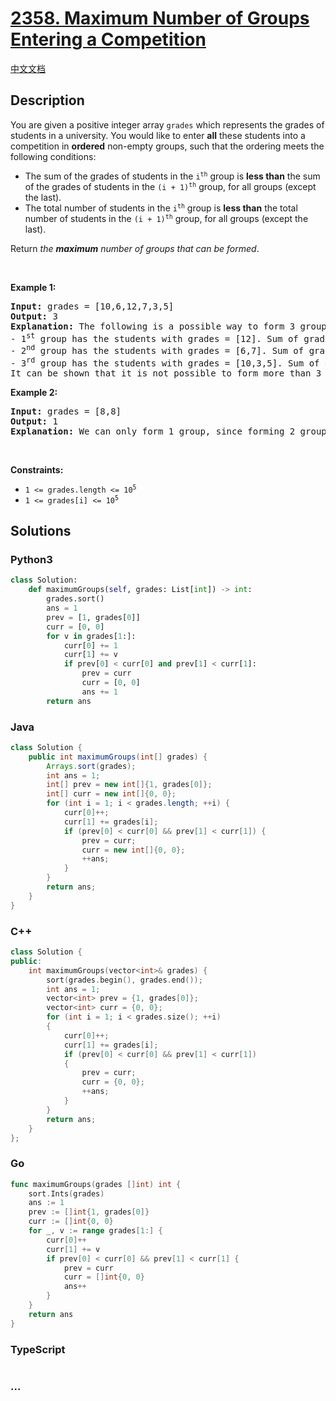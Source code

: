 # [2358. Maximum Number of Groups Entering a Competition](https://leetcode.com/problems/maximum-number-of-groups-entering-a-competition)

[中文文档](/solution/2300-2399/2358.Maximum%20Number%20of%20Groups%20Entering%20a%20Competition/README.md)

## Description

<p>You are given a positive integer array <code>grades</code> which represents the grades of students in a university. You would like to enter <strong>all</strong> these students into a competition in <strong>ordered</strong> non-empty groups, such that the ordering meets the following conditions:</p>

<ul>
	<li>The sum of the grades of students in the <code>i<sup>th</sup></code> group is <strong>less than</strong> the sum of the grades of students in the <code>(i + 1)<sup>th</sup></code> group, for all groups (except the last).</li>
	<li>The total number of students in the <code>i<sup>th</sup></code> group is <strong>less than</strong> the total number of students in the <code>(i + 1)<sup>th</sup></code> group, for all groups (except the last).</li>
</ul>

<p>Return <em>the <strong>maximum</strong> number of groups that can be formed</em>.</p>

<p>&nbsp;</p>
<p><strong>Example 1:</strong></p>

<pre>
<strong>Input:</strong> grades = [10,6,12,7,3,5]
<strong>Output:</strong> 3
<strong>Explanation:</strong> The following is a possible way to form 3 groups of students:
- 1<sup>st</sup> group has the students with grades = [12]. Sum of grades: 12. Student count: 1
- 2<sup>nd</sup> group has the students with grades = [6,7]. Sum of grades: 6 + 7 = 13. Student count: 2
- 3<sup>rd</sup> group has the students with grades = [10,3,5]. Sum of grades: 10 + 3 + 5 = 18. Student count: 3
It can be shown that it is not possible to form more than 3 groups.
</pre>

<p><strong>Example 2:</strong></p>

<pre>
<strong>Input:</strong> grades = [8,8]
<strong>Output:</strong> 1
<strong>Explanation:</strong> We can only form 1 group, since forming 2 groups would lead to an equal number of students in both groups.
</pre>

<p>&nbsp;</p>
<p><strong>Constraints:</strong></p>

<ul>
	<li><code>1 &lt;= grades.length &lt;= 10<sup>5</sup></code></li>
	<li><code>1 &lt;= grades[i] &lt;= 10<sup>5</sup></code></li>
</ul>


## Solutions

<!-- tabs:start -->

### **Python3**

```python
class Solution:
    def maximumGroups(self, grades: List[int]) -> int:
        grades.sort()
        ans = 1
        prev = [1, grades[0]]
        curr = [0, 0]
        for v in grades[1:]:
            curr[0] += 1
            curr[1] += v
            if prev[0] < curr[0] and prev[1] < curr[1]:
                prev = curr
                curr = [0, 0]
                ans += 1
        return ans
```

### **Java**

```java
class Solution {
    public int maximumGroups(int[] grades) {
        Arrays.sort(grades);
        int ans = 1;
        int[] prev = new int[]{1, grades[0]};
        int[] curr = new int[]{0, 0};
        for (int i = 1; i < grades.length; ++i) {
            curr[0]++;
            curr[1] += grades[i];
            if (prev[0] < curr[0] && prev[1] < curr[1]) {
                prev = curr;
                curr = new int[]{0, 0};
                ++ans;
            }
        }
        return ans;
    }
}
```

### **C++**

```cpp
class Solution {
public:
    int maximumGroups(vector<int>& grades) {
        sort(grades.begin(), grades.end());
        int ans = 1;
        vector<int> prev = {1, grades[0]};
        vector<int> curr = {0, 0};
        for (int i = 1; i < grades.size(); ++i)
        {
            curr[0]++;
            curr[1] += grades[i];
            if (prev[0] < curr[0] && prev[1] < curr[1])
            {
                prev = curr;
                curr = {0, 0};
                ++ans;
            }
        }
        return ans;
    }
};
```

### **Go**

```go
func maximumGroups(grades []int) int {
	sort.Ints(grades)
	ans := 1
	prev := []int{1, grades[0]}
	curr := []int{0, 0}
	for _, v := range grades[1:] {
		curr[0]++
		curr[1] += v
		if prev[0] < curr[0] && prev[1] < curr[1] {
			prev = curr
			curr = []int{0, 0}
			ans++
		}
	}
	return ans
}
```

### **TypeScript**

```ts

```

### **...**

```

```

<!-- tabs:end -->
